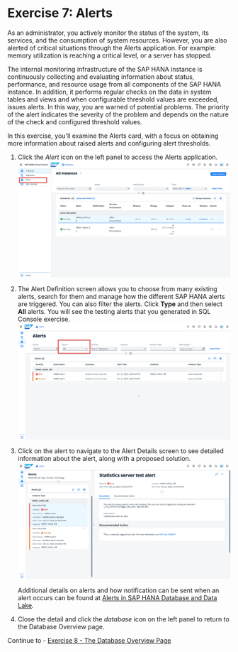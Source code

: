 # Exercise 7: Alerts 
As an administrator, you actively monitor the status of the system, its services, and the consumption of system resources. However, you are also alerted of critical situations through the Alerts application. For example: memory utilization is reaching a critical level, or a server has stopped.

The internal monitoring infrastructure of the SAP HANA instance is continuously collecting and evaluating information about status, performance, and resource usage from all components of the SAP HANA instance. In addition, it performs regular checks on the data in system tables and views and when configurable threshold values are exceeded, issues alerts. In this way, you are warned of potential problems. The priority of the alert indicates the severity of the problem and depends on the nature of the check and configured threshold values.

In this exercise, you'll examine the Alerts card, with a focus on obtaining more information about raised alerts and configuring alert thresholds.

1. Click the *Alert* icon on the left panel to access the Alerts application.
    <kbd>
    ![](./images/1.png)
    </kbd>

2. The Alert Definition screen allows you to choose from many existing alerts, search for them and manage how the different SAP HANA alerts are triggered. You can also filter the alerts. Click **Type** and then select **All** alerts. You will see the testing alerts that you generated in SQL Console exercise.
    <kbd>
    ![](./images/2.png)
    </kbd>

3. Click on the alert to navigate to the Alert Details screen to see detailed information about the alert, along with a proposed solution.
    <kbd>
    ![](./images/3.png)
    </kbd>

    Additional details on alerts and how notification can be sent when an alert occurs can be found at [Alerts in SAP HANA Database and Data Lake](https://developers.sap.com/tutorials/hana-cloud-alerts.html). 

4. Close the detail and click the *database* icon on the left panel to return to the Database Overview page.


Continue to - [Exercise 8 - The Database Overview Page](../ex8-dboverview/README.md)